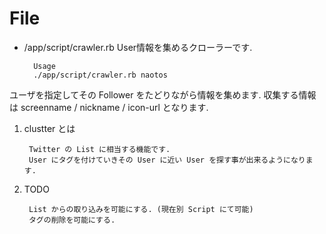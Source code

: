 File
==========

* /app/script/crawler.rb
User情報を集めるクローラーです.

        Usage
        ./app/script/crawler.rb naotos

ユーザを指定してその Follower をたどりながら情報を集めます.
収集する情報は screenname / nickname / icon-url となります.


1. clustter とは

        Twitter の List に相当する機能です.
        User にタグを付けていきその User に近い User を探す事が出来るようになります. 
   
     
2. TODO
     
        List からの取り込みを可能にする. (現在別 Script にて可能)
        タグの削除を可能にする.
